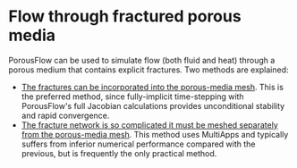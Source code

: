 # Flow through fractured porous media

PorousFlow can be used to simulate flow (both fluid and heat) through a porous medium that contains explicit fractures.  Two methods are explained:

- [The fractures can be incorporated into the porous-media mesh](/porous_flow/nomultiapp_flow_through_fractured_media.md).  This is the preferred method, since fully-implicit time-stepping with PorousFlow's full Jacobian calculations provides unconditional stability and rapid convergence.
- [The fracture network is so complicated it must be meshed separately from the porous-media mesh](/porous_flow/multiapp_fracture_flow_introduction.md).  This method uses MultiApps and typically suffers from inferior numerical performance compared with the previous, but is frequently the only practical method.

